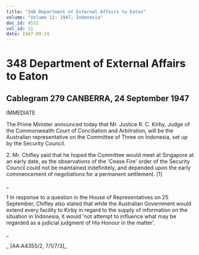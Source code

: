 ```yaml
---
title: "348 Department of External Affairs to Eaton"
volume: "Volume 11: 1947, Indonesia"
doc_id: 4532
vol_id: 11
date: 1947-09-24
---
```


# 348 Department of External Affairs to Eaton

## Cablegram 279 CANBERRA, 24 September 1947

IMMEDIATE

The Prime Minister announced today that Mr. Justice R. C. Kirby, Judge of the Commonwealth Court of Conciliation and Arbitration, will be the Australian representative on the Committee of Three on Indonesia, set up by the Security Council.

2\. Mr. Chifley said that he hoped the Committee would meet at Singapore at an early date, as the observations of the 'Cease Fire' order of the Security Council could not be maintained indefinitely, and depended upon the early commencement of negotiations for a permanent settlement. [1]

_

1 In response to a question in the House of Representatives on 25 September, Chifley also stated that while the Australian Government would extend every facility to Kirby in regard to the supply of information on the situation in Indonesia, it would 'not attempt to influence what may be regarded as a judicial judgment of His Honour in the matter'.

_

_ [AA:A4355/2, 7/1/7/3]_
